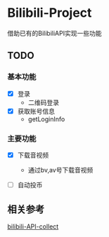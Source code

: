 # Bilibili-Project
借助已有的BilibiliAPI实现一些功能
## TODO

### 基本功能
- [X] 登录
    - 二维码登录
- [X] 获取账号信息
    - getLoginInfo

### 主要功能
- [X] 下载音视频
    - 通过bv,av号下载音视频  
- [ ] 自动投币  


## 相关参考  
[bilibili-API-collect](https://github.com/SocialSisterYi/bilibili-API-collect)